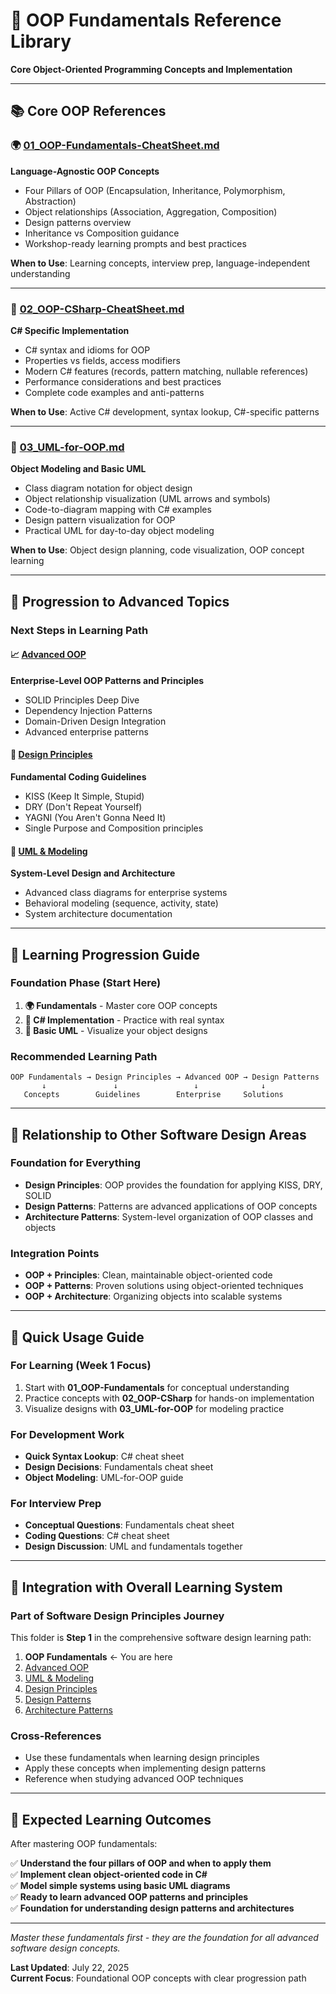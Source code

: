 # 🎯 OOP Fundamentals Reference Library

**Core Object-Oriented Programming Concepts and Implementation**

---

## 📚 Core OOP References

### **🌍 [01_OOP-Fundamentals-CheatSheet.md](01_OOP-Fundamentals-CheatSheet.md)**

**Language-Agnostic OOP Concepts**

- Four Pillars of OOP (Encapsulation, Inheritance, Polymorphism, Abstraction)
- Object relationships (Association, Aggregation, Composition)
- Design patterns overview
- Inheritance vs Composition guidance
- Workshop-ready learning prompts and best practices

**When to Use**: Learning concepts, interview prep, language-independent understanding

---

### **🔷 [02_OOP-CSharp-CheatSheet.md](02_OOP-CSharp-CheatSheet.md)**

**C# Specific Implementation**

- C# syntax and idioms for OOP
- Properties vs fields, access modifiers
- Modern C# features (records, pattern matching, nullable references)
- Performance considerations and best practices
- Complete code examples and anti-patterns

**When to Use**: Active C# development, syntax lookup, C#-specific patterns

---

### **🎨 [03_UML-for-OOP.md](03_UML-for-OOP.md)**

**Object Modeling and Basic UML**

- Class diagram notation for object design
- Object relationship visualization (UML arrows and symbols)
- Code-to-diagram mapping with C# examples
- Design pattern visualization for OOP
- Practical UML for day-to-day object modeling

**When to Use**: Object design planning, code visualization, OOP concept learning

---

## 🚀 **Progression to Advanced Topics**

### **Next Steps in Learning Path**

#### **📈 [Advanced OOP](../02-advanced-oop/)**
**Enterprise-Level OOP Patterns and Principles**
- SOLID Principles Deep Dive
- Dependency Injection Patterns
- Domain-Driven Design Integration
- Advanced enterprise patterns

#### **🎯 [Design Principles](../04-design-principles/)**
**Fundamental Coding Guidelines**
- KISS (Keep It Simple, Stupid)
- DRY (Don't Repeat Yourself)
- YAGNI (You Aren't Gonna Need It)
- Single Purpose and Composition principles

#### **🎨 [UML & Modeling](../03-uml-and-modeling/)**
**System-Level Design and Architecture**
- Advanced class diagrams for enterprise systems
- Behavioral modeling (sequence, activity, state)
- System architecture documentation

---

## 🎯 **Learning Progression Guide**

### **Foundation Phase (Start Here)**

1. **🌍 Fundamentals** - Master core OOP concepts
2. **🔷 C# Implementation** - Practice with real syntax
3. **🎨 Basic UML** - Visualize your object designs

### **Recommended Learning Path**

```text
OOP Fundamentals → Design Principles → Advanced OOP → Design Patterns
       ↓               ↓                 ↓              ↓
   Concepts        Guidelines        Enterprise     Solutions
```

---

## 🔄 **Relationship to Other Software Design Areas**

### **Foundation for Everything**
- **Design Principles**: OOP provides the foundation for applying KISS, DRY, SOLID
- **Design Patterns**: Patterns are advanced applications of OOP concepts
- **Architecture Patterns**: System-level organization of OOP classes and objects

### **Integration Points**
- **OOP + Principles**: Clean, maintainable object-oriented code
- **OOP + Patterns**: Proven solutions using object-oriented techniques
- **OOP + Architecture**: Organizing objects into scalable systems

---

## 🎯 **Quick Usage Guide**

### **For Learning (Week 1 Focus)**

1. Start with **01_OOP-Fundamentals** for conceptual understanding
2. Practice concepts with **02_OOP-CSharp** for hands-on implementation
3. Visualize designs with **03_UML-for-OOP** for modeling practice

### **For Development Work**

- **Quick Syntax Lookup**: C# cheat sheet
- **Design Decisions**: Fundamentals cheat sheet
- **Object Modeling**: UML-for-OOP guide

### **For Interview Prep**

- **Conceptual Questions**: Fundamentals cheat sheet
- **Coding Questions**: C# cheat sheet
- **Design Discussion**: UML and fundamentals together

---

## 🔗 **Integration with Overall Learning System**

### **Part of Software Design Principles Journey**

This folder is **Step 1** in the comprehensive software design learning path:

1. **OOP Fundamentals** ← You are here
2. [Advanced OOP](../02-advanced-oop/)
3. [UML & Modeling](../03-uml-and-modeling/)
4. [Design Principles](../04-design-principles/)
5. [Design Patterns](../05-design-patterns/)
6. [Architecture Patterns](../06-architecture-patterns/)

### **Cross-References**
- Use these fundamentals when learning design principles
- Apply these concepts when implementing design patterns
- Reference when studying advanced OOP techniques

---

## 🎯 **Expected Learning Outcomes**

After mastering OOP fundamentals:

✅ **Understand the four pillars of OOP and when to apply them**  
✅ **Implement clean object-oriented code in C#**  
✅ **Model simple systems using basic UML diagrams**  
✅ **Ready to learn advanced OOP patterns and principles**  
✅ **Foundation for understanding design patterns and architectures**  

---

_Master these fundamentals first - they are the foundation for all advanced software design concepts._

**Last Updated**: July 22, 2025  
**Current Focus**: Foundational OOP concepts with clear progression path
